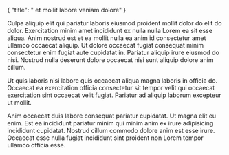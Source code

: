 {
"title": " et mollit labore veniam dolore"
}

Culpa aliquip elit qui pariatur laboris eiusmod proident mollit dolor do elit do dolor. Exercitation minim amet incididunt ex nulla nulla Lorem ea sit esse aliqua. Anim nostrud est et ea mollit nulla ea anim id consectetur amet ullamco occaecat aliquip. Ut dolore occaecat fugiat consequat minim consectetur enim fugiat aute cupidatat in. Pariatur aliquip irure eiusmod do nisi. Nostrud nulla deserunt dolore occaecat nisi sunt aliquip dolore anim cillum.

Ut quis laboris nisi labore quis occaecat aliqua magna laboris in officia do. Occaecat ea exercitation officia consectetur sit tempor velit qui occaecat exercitation sint occaecat velit fugiat. Pariatur ad aliquip laborum excepteur ut mollit.

Anim occaecat duis labore consequat pariatur cupidatat. Ut magna elit eu enim. Est ea incididunt pariatur minim qui minim anim ex irure adipisicing incididunt cupidatat. Nostrud cillum commodo dolore anim est esse irure. Occaecat esse nulla fugiat incididunt sint proident non Lorem tempor ullamco officia esse.